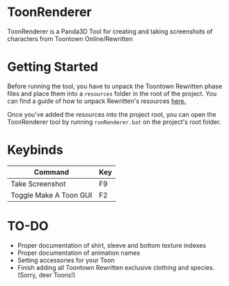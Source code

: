 # ToonRenderer

ToonRenderer is a Panda3D Tool for creating and taking screenshots of characters from Toontown Online/Rewritten

# Getting Started

Before running the tool, you have to unpack the Toontown Rewritten phase files and place them into a `resources` folder in the root of the project. You can find a guide of how to unpack Rewritten's resources [here.](https://toontownrewritten.wiki/Phase_files)

Once you've added the resources into the project root, you can open the ToonRenderer tool by running `runRenderer.bat` on the project's root folder.

# Keybinds

Command   | Key
--------- | ------
Take Screenshot | F9
Toggle Make A Toon GUI | F2

# TO-DO
- Proper documentation of shirt, sleeve and bottom texture indexes
- Proper documentation of animation names
- Setting accessories for your Toon
- Finish adding all Toontown Rewritten exclusive clothing and species. (Sorry, deer Toons!)
